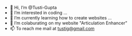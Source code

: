 - 👋 Hi, I’m @Tusti-Gupta
- 👀 I’m interested in coding ...
- 🌱 I’m currently learning how to create websites ...
- 💞️ I’m colaburating on my website "Articulation Enhancer"
- 📫 To reach me mail at tustig@gmail.com

<!---
Tusti-Gupta/Tusti-Gupta is a ✨ special ✨ repository because its `README.md` (this file) appears on your GitHub profile.
You can click the Preview link to take a look at your changes.
--->
